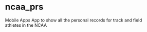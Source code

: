 # ncaa_prs
Mobile Apps
App to show all the personal records for track and field athletes in the NCAA

